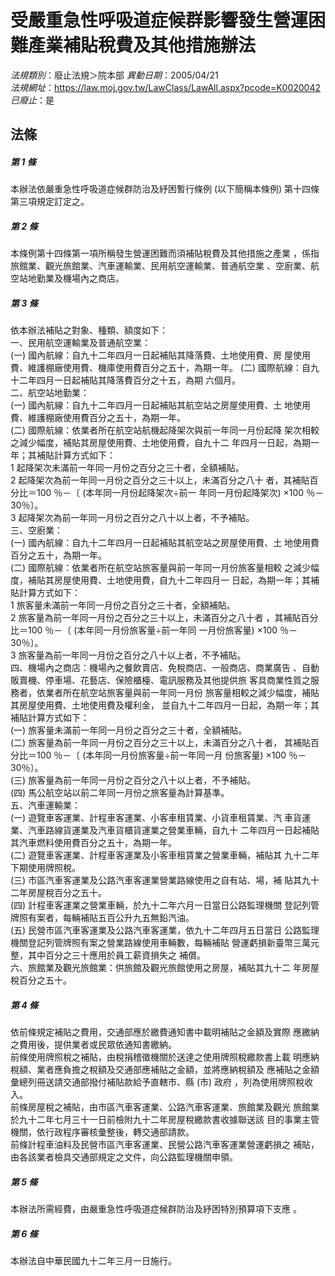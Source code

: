# 受嚴重急性呼吸道症候群影響發生營運困難產業補貼稅費及其他措施辦法

*法規類別*：廢止法規＞院本部
*異動日期*：2005/04/21  
*法規網址*：https://law.moj.gov.tw/LawClass/LawAll.aspx?pcode=K0020042
*已廢止*：是


## 法條
##### 第 1 條
本辦法依嚴重急性呼吸道症候群防治及紓困暫行條例 (以下簡稱本條例) 
第十四條第三項規定訂定之。

##### 第 2 條
本條例第十四條第一項所稱發生營運困難而須補貼稅費及其他措施之產業
，係指旅館業、觀光旅館業、汽車運輸業、民用航空運輸業、普通航空業
、空廚業、航空站地勤業及機場內之商店。

##### 第 3 條
依本辦法補貼之對象、種類、額度如下：                             
一、民用航空運輸業及普通航空業：                                 
 (一) 國內航線：自九十二年四月一日起補貼其降落費、土地使用費、房 
      屋使用費、維護棚廠使用費、機庫使用費百分之五十，為期一年。 
 (二) 國際航線：自九十二年四月一日起補貼其降落費百分之十五，為期 
      六個月。                                                   
二、航空站地勤業：                                               
 (一) 國內航線：自九十二年四月一日起補貼其航空站之房屋使用費、土 
      地使用費、維護棚廠使用費百分之五十，為期一年。             
 (二) 國際航線：依業者所在航空站航機起降架次與前一年同一月份起降 
      架次相較之減少幅度，補貼其房屋使用費、土地使用費，自九十二 
      年四月一日起，為期一年；其補貼計算方式如下：               
      1 起降架次未滿前一年同一月份之百分之三十者，全額補貼。     
      2 起降架次為前一年同一月份之百分之三十以上，未滿百分之八十 
        者，其補貼百分比＝100 ％－〔 (本年同一月份起降架次÷前一 
        年同一月份起降架次) ×100 ％－30％〕。                   
      3 起降架次為前一年同一月份之百分之八十以上者，不予補貼。   
三、空廚業：                                                     
 (一) 國內航線：自九十二年四月一日起補貼其航空站之房屋使用費、土 
      地使用費百分之五十，為期一年。                             
 (二) 國際航線：依業者所在航空站旅客量與前一年同一月份旅客量相較 
      之減少幅度，補貼其房屋使用費、土地使用費，自九十二年四月一 
      日起，為期一年；其補貼計算方式如下：                       
      1 旅客量未滿前一年同一月份之百分之三十者，全額補貼。       
      2 旅客量為前一年同一月份之百分之三十以上，未滿百分之八十者 
        ，其補貼百分比＝100 ％－〔 (本年同一月份旅客量÷前一年同 
        一月份旅客量) ×100 ％－30％〕。                         
      3 旅客量為前一年同一月份之百分之八十以上者，不予補貼。     
四、機場內之商店：機場內之餐飲賣店、免稅商店、一般商店、商業廣告 
    、自動販賣機、停車場、花藝店、保險櫃檯、電訊服務及其他提供旅 
    客具商業性質之服務者，依業者所在航空站旅客量與前一年同一月份 
    旅客量相較之減少幅度，補貼其房屋使用費、土地使用費及權利金， 
    並自九十二年四月一日起，為期一年；其補貼計算方式如下：       
 (一) 旅客量未滿前一年同一月份之百分之三十者，全額補貼。         
 (二) 旅客量為前一年同一月份之百分之三十以上，未滿百分之八十者， 
      其補貼百分比＝100 ％－〔 (本年同一月份旅客量÷前一年同一月 
      份旅客量) ×100 ％－30％〕。                               
 (三) 旅客量為前一年同一月份之百分之八十以上者，不予補貼。       
 (四) 馬公航空站以前二年同一月份之旅客量為計算基準。             
五、汽車運輸業：                                                 
 (一) 遊覽車客運業、計程車客運業、小客車租賃業、小貨車租賃業、汽 
      車貨運業、汽車路線貨運業及汽車貨櫃貨運業之營業車輛，自九十 
      二年四月一日起補貼其汽車燃料使用費百分之五十，為期一年。   
 (二) 遊覽車客運業、計程車客運業及小客車租賃業之營業車輛，補貼其 
      九十二年下期使用牌照稅。                                   
 (三) 市區汽車客運業及公路汽車客運業營業路線使用之自有站、場，補 
      貼其九十二年房屋稅百分之五十。                             
 (四) 計程車客運業之營業車輛，於九十二年六月一日當日公路監理機關 
      登記列管牌照有案者，每輛補貼五百公升九五無鉛汽油。         
 (五) 民營市區汽車客運業及公路汽車客運業，依九十二年四月五日當日 
      公路監理機關登記列管牌照有案之營業路線使用車輛數，每輛補貼 
      營運虧損新臺幣三萬元整，其中百分之三十應用於員工薪資損失之 
      補償。                                                     
六、旅館業及觀光旅館業：供旅館及觀光旅館使用之房屋，補貼其九十二 
    年房屋稅百分之五十。


##### 第 4 條
依前條規定補貼之費用，交通部應於繳費通知書中載明補貼之金額及實際
應繳納之費用後，提供業者或民眾依通知書繳納。                    
前條使用牌照稅之補貼，由稅捐稽徵機關於送達之使用牌照稅繳款書上載
明應納稅額、業者應負擔之稅額及交通部應補貼之金額，並將應納稅額及
應補貼之金額彙總列冊送請交通部撥付補貼款給予直轄市、縣 (市) 政府
，列為使用牌照稅收入。                                          
前條房屋稅之補貼，由市區汽車客運業、公路汽車客運業、旅館業及觀光
旅館業於九十二年七月三十一日前檢附九十二年房屋稅繳款書收據聯送該
目的事業主管機關，依行政程序審核彙整後，轉交通部請款。          
前條計程車油料及民營市區汽車客運業、民營公路汽車客運業營運虧損之
補貼，由各該業者檢具交通部規定之文件，向公路監理機關申領。

##### 第 5 條
本辦法所需經費，由嚴重急性呼吸道症候群防治及紓困特別預算項下支應
。

##### 第 6 條
本辦法自中華民國九十二年三月一日施行。


